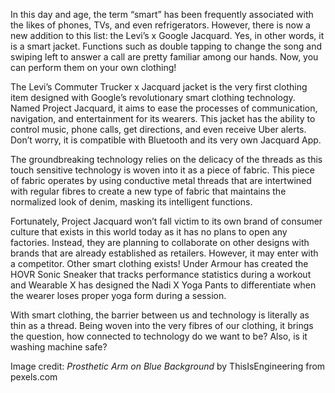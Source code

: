 
In this day and age, the term “smart” has been frequently associated
with the likes of phones, TVs, and even refrigerators. However, there is
now a new addition to this list: the Levi’s x Google Jacquard. Yes, in
other words, it is a smart jacket. Functions such as double tapping to
change the song and swiping left to answer a call are pretty familiar
among our hands. Now, you can perform them on your own clothing!

The Levi’s Commuter Trucker x Jacquard jacket is the very first clothing
item designed with Google’s revolutionary smart clothing technology.
Named Project Jacquard, it aims to ease the processes of communication,
navigation, and entertainment for its wearers. This jacket has the
ability to control music, phone calls, get directions, and even receive
Uber alerts. Don’t worry, it is compatible with Bluetooth and its very
own Jacquard App.

The groundbreaking technology relies on the delicacy of the threads as
this touch sensitive technology is woven into it as a piece of fabric.
This piece of fabric operates by using conductive metal threads that are
intertwined with regular fibres to create a new type of fabric that
maintains the normalized look of denim, masking its intelligent
functions.

Fortunately, Project Jacquard won’t fall victim to its own brand of
consumer culture that exists in this world today as it has no plans to
open any factories. Instead, they are planning to collaborate on other
designs with brands that are already established as retailers. However,
it may enter with a competitor. Other smart clothing exists! Under
Armour has created the HOVR Sonic Sneaker that tracks performance
statistics during a workout and Wearable X has designed the Nadi X Yoga
Pants to differentiate when the wearer loses proper yoga form during a
session.

With smart clothing, the barrier between us and technology is literally
as thin as a thread. Being woven into the very fibres of our clothing,
it brings the question, how connected to technology do we want to be?
Also, is it washing machine safe?

Image credit: *Prosthetic Arm on Blue Background* by ThisIsEngineering from pexels.com
